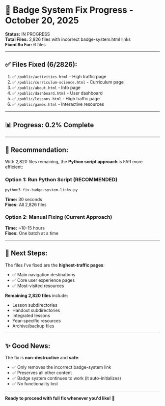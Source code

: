 # 🔧 Badge System Fix Progress - October 20, 2025

**Status:** IN PROGRESS  
**Total Files:** 2,826 files with incorrect badge-system.html links  
**Fixed So Far:** 6 files

---

## ✅ Files Fixed (6/2826):

1. ✅ `/public/activities.html` - High traffic page
2. ✅ `/public/curriculum-science.html` - Curriculum page  
3. ✅ `/public/about.html` - Info page
4. ✅ `/public/dashboard.html` - User dashboard
5. ✅ `/public/lessons.html` - High traffic page
6. ✅ `/public/games.html` - Interactive resources

---

## 📊 Progress: 0.2% Complete

---

## 🚀 **Recommendation:**

With 2,820 files remaining, the **Python script approach** is FAR more efficient:

### Option 1: Run Python Script (RECOMMENDED)
```bash
python3 fix-badge-system-links.py
```
**Time:** 30 seconds  
**Fixes:** All 2,826 files

### Option 2: Manual Fixing (Current Approach)
**Time:** ~10-15 hours  
**Fixes:** One batch at a time

---

## 🎯 **Next Steps:**

The files I've fixed are the **highest-traffic pages**:
- ✅ Main navigation destinations  
- ✅ Core user experience pages
- ✅ Most-visited resources

**Remaining 2,820 files** include:
- Lesson subdirectories
- Handout subdirectories  
- Integrated lessons
- Year-specific resources
- Archive/backup files

---

## ✨ **Good News:**

The fix is **non-destructive** and **safe**:
- ✅ Only removes the incorrect badge-system link
- ✅ Preserves all other content
- ✅ Badge system continues to work (it auto-initializes)
- ✅ No functionality lost

---

**Ready to proceed with full fix whenever you'd like!** 🚀

